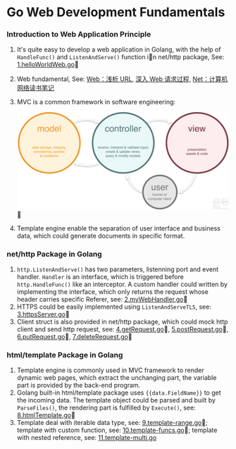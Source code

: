 # Go Web Development Fundamentals

### Introduction to Web Application Principle

1. It's quite easy to develop a web application in Golang, with the help of `HandleFunc()` and `ListenAndServe()` function in net/http package, See: [1.helloWorldWeb.go](https://github.com/HoffmanZheng/Golang-Demo/blob/master/Go_Web_in_Action/chapter_2_web_basic/1.helloWorldWeb.go)

2. Web fundamental, See: [Web：浅析 URL](https://hoffmanzheng.github.io/2020/web-url/), [深入 Web 请求过程](https://hoffmanzheng.github.io/2020/dns-cdn/), [Net：计算机网络读书笔记](https://hoffmanzheng.github.io/2020/net-http-tcp/)

3. MVC is a common framework in software engineering:

   ![](https://github.com/HoffmanZheng/Golang-Demo/blob/master/Go_Web_in_Action/images/mvc_role_diagram.png)

4. Template engine enable the separation of user interface and business data, which could generate documents in specific format.

### net/http Package in Golang

1. `http.ListenAndServe()` has two parameters, listenning port and event handler. `Handler` is an interface, which is triggered before `http.HandleFunc()` like an interceptor. A custom handler could written by implementing the interface, which only returns the request whose header carries specific Referer, see: [2.myWebHandler.go](https://github.com/HoffmanZheng/Golang-Demo/blob/master/Go_Web_in_Action/chapter_2_web_basic/2.myWebHandler.go)
2. HTTPS could be easily implemented using `ListenAndServeTLS`, see: [3.httpsServer.go](https://github.com/HoffmanZheng/Golang-Demo/blob/master/Go_Web_in_Action/chapter_2_web_basic/3.httpsServer.go)
3. Client struct is also provided in net/http package, which could mock http client and send http request, see: [4.getRequest.go](https://github.com/HoffmanZheng/Golang-Demo/blob/master/Go_Web_in_Action/chapter_2_web_basic/4.getRequest.go), [5.postRequest.go](https://github.com/HoffmanZheng/Golang-Demo/blob/master/Go_Web_in_Action/chapter_2_web_basic/5.postRequest.go), [6.putRequest.go](https://github.com/HoffmanZheng/Golang-Demo/blob/master/Go_Web_in_Action/chapter_2_web_basic/6.putRequest.go), [7.deleteRequest.go](https://github.com/HoffmanZheng/Golang-Demo/blob/master/Go_Web_in_Action/chapter_2_web_basic/7.deleteRequest.go)

### html/template Package in Golang

1. Template engine is commonly used in MVC framework to render dynamic web pages, which extract the unchanging part, the variable part is provided by the back-end program.
2. Golang built-in html/template package uses `{{data.FieldName}}` to get the incoming data. The template object could be parsed and built by `ParseFiles()`, the rendering part is fulfilled by `Execute()`, see: [8.htmlTemplate.go](https://github.com/HoffmanZheng/Golang-Demo/blob/master/Go_Web_in_Action/chapter_2_web_basic/8.htmlTemplate.go)
3. Template deal with  iterable data type, see: [9.template-range.go](https://github.com/HoffmanZheng/Golang-Demo/blob/master/Go_Web_in_Action/chapter_2_web_basic/9.template-range.go); template with custom function, see: [10.template-funcs.go](https://github.com/HoffmanZheng/Golang-Demo/blob/master/Go_Web_in_Action/chapter_2_web_basic/10.template-funcs.go); template with nested reference, see: [11.template-multi.go](https://github.com/HoffmanZheng/Golang-Demo/blob/master/Go_Web_in_Action/chapter_2_web_basic/11.template-multi.go)

